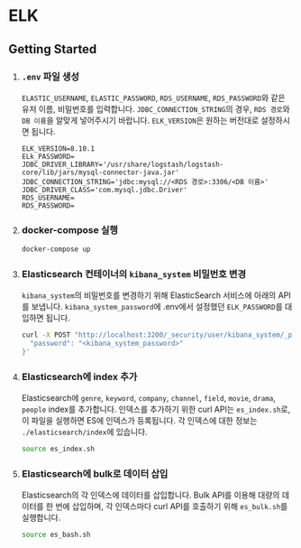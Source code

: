 # ELK

## Getting Started

1. ### `.env` 파일 생성
   `ELASTIC_USERNAME`, `ELASTIC_PASSWORD`, `RDS_USERNAME`, `RDS_PASSWORD`와 같은 유저 이름, 비밀번호를 입력합니다. `JDBC_CONNECTION_STRING`의 경우, `RDS 경로`와 `DB 이름`을 알맞게 넣어주시기 바랍니다. `ELK_VERSION`은 원하는 버전대로 설정하시면 됩니다.
   ```
   ELK_VERSION=8.10.1
   ELk_PASSWORD=
   JDBC_DRIVER_LIBRARY='/usr/share/logstash/logstash-core/lib/jars/mysql-connector-java.jar'
   JDBC_CONNECTION_STRING='jdbc:mysql://<RDS 경로>:3306/<DB 이름>'
   JDBC_DRIVER_CLASS='com.mysql.jdbc.Driver'
   RDS_USERNAME=
   RDS_PASSWORD=
   ```
2. ### docker-compose 실행
   ```bash
   docker-compose up
   ```
3. ### Elasticsearch 컨테이너의 `kibana_system` 비밀번호 변경
   `kibana_system`의 비밀번호를 변경하기 위해 ElasticSearch 서비스에 아래의 API를 보냅니다. `kibana_system_password`에 .env에서 설정했던 `ELK_PASSWORD`를 대입하면 됩니다.
   ```bash
   curl -X POST "http://localhost:3200/_security/user/kibana_system/_password" -H "Content-Type: application/json" -d '{
     "password": "<kibana_system_password>"
   }'
   ```
4. ### Elasticsearch에 index 추가
   Elasticsearch에 `genre`, `keyword`, `company`, `channel`, `field`, `movie`, `drama`, `people` index를 추가합니다. 인덱스를 추가하기 위한 curl API는 `es_index.sh`로, 이 파일을 실행하면 ES에 인덱스가 등록됩니다. 각 인덱스에 대한 정보는 `./elasticsearch/index`에 있습니다.
   ```bash
   source es_index.sh
   ```
5. ### Elasticsearch에 bulk로 데이터 삽입
   Elasticsearch의 각 인덱스에 데이터를 삽입합니다. Bulk API를 이용해 대량의 데이터를 한 번에 삽입하며, 각 인덱스마다 curl API를 호출하기 위해 `es_bulk.sh`를 실행합니다.
   ```bash
   source es_bash.sh
   ```
